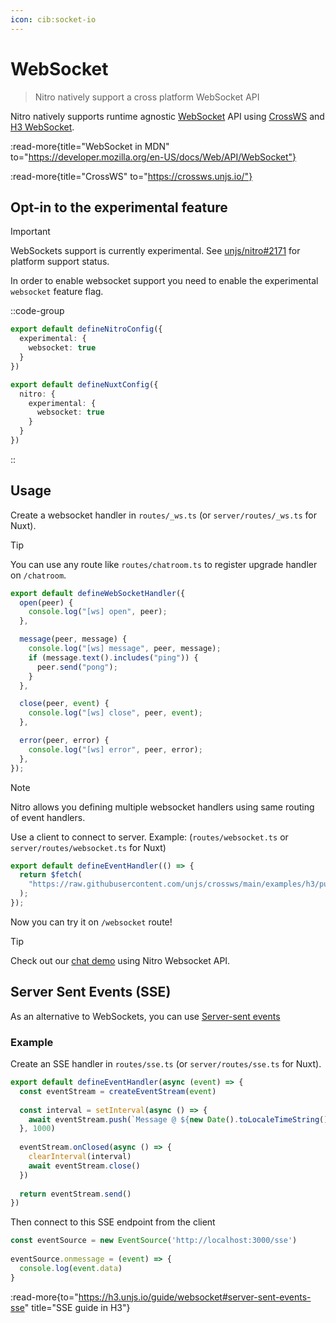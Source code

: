 ```yaml
---
icon: cib:socket-io
---
```


# WebSocket

> Nitro natively support a cross platform WebSocket API

Nitro natively supports runtime agnostic [WebSocket](https://developer.mozilla.org/en-US/docs/Web/API/WebSocket) API using [CrossWS](https://crossws.unjs.io/) and [H3 WebSocket](https://h3.unjs.io/guide/websocket).

:read-more{title="WebSocket in MDN" to="https://developer.mozilla.org/en-US/docs/Web/API/WebSocket"}

:read-more{title="CrossWS" to="https://crossws.unjs.io/"}

## Opt-in to the experimental feature

> [!IMPORTANT]
> WebSockets support is currently experimental. See [unjs/nitro#2171](https://github.com/unjs/nitro/issues/2171) for platform support status.

In order to enable websocket support you need to enable the experimental `websocket` feature flag.

::code-group
```ts [nitro.config.ts]
export default defineNitroConfig({
  experimental: {
    websocket: true
  }
})
```

```ts [nuxt.config.ts]
export default defineNuxtConfig({
  nitro: {
    experimental: {
      websocket: true
    }
  }
})
```
::

## Usage

Create a websocket handler in `routes/_ws.ts` (or `server/routes/_ws.ts` for Nuxt).

> [!TIP]
> You can use any route like `routes/chatroom.ts` to register upgrade handler on `/chatroom`.

<!-- automd:file code src="../../examples/websocket/routes/_ws.ts" -->

```ts [_ws.ts]
export default defineWebSocketHandler({
  open(peer) {
    console.log("[ws] open", peer);
  },

  message(peer, message) {
    console.log("[ws] message", peer, message);
    if (message.text().includes("ping")) {
      peer.send("pong");
    }
  },

  close(peer, event) {
    console.log("[ws] close", peer, event);
  },

  error(peer, error) {
    console.log("[ws] error", peer, error);
  },
});

```

<!-- /automd -->

> [!NOTE]
> Nitro allows you defining multiple websocket handlers using same routing of event handlers.

Use a client to connect to server. Example: (`routes/websocket.ts` or `server/routes/websocket.ts` for Nuxt)

<!-- automd:file code src="../../examples/websocket/routes/index.ts" -->

```ts [index.ts]
export default defineEventHandler(() => {
  return $fetch(
    "https://raw.githubusercontent.com/unjs/crossws/main/examples/h3/public/index.html"
  );
});

```

<!-- /automd -->

Now you can try it on `/websocket` route!

> [!TIP]
> Check out our [chat demo](https://nuxt-chat.pi0.io/) using Nitro Websocket API.

## Server Sent Events (SSE)

As an alternative to WebSockets, you can use [Server-sent events](https://developer.mozilla.org/en-US/docs/Web/API/Server-sent_events)

### Example

Create an SSE handler in `routes/sse.ts` (or `server/routes/sse.ts` for Nuxt).

```ts [sse.ts]
export default defineEventHandler(async (event) => {
  const eventStream = createEventStream(event)
  
  const interval = setInterval(async () => {
    await eventStream.push(`Message @ ${new Date().toLocaleTimeString()}`)
  }, 1000)
  
  eventStream.onClosed(async () => {
    clearInterval(interval)
    await eventStream.close()
  })
  
  return eventStream.send()
})
```

Then connect to this SSE endpoint from the client

```ts
const eventSource = new EventSource('http://localhost:3000/sse')
    
eventSource.onmessage = (event) => {
  console.log(event.data)
}
```

:read-more{to="https://h3.unjs.io/guide/websocket#server-sent-events-sse" title="SSE guide in H3"}
